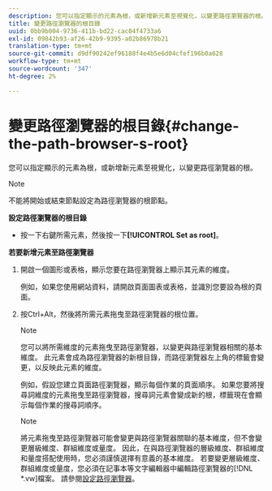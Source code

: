 ```yaml
---
description: 您可以指定顯示的元素為根，或新增新元素至視覺化，以變更路徑瀏覽器的根。
title: 變更路徑瀏覽器的根目錄
uuid: 0bb9b004-9736-411b-bd22-cac04f4733a6
exl-id: 09842b93-af26-42b9-9395-a02b86978b21
translation-type: tm+mt
source-git-commit: d9df90242ef96188f4e4b5e6d04cfef196b0a628
workflow-type: tm+mt
source-wordcount: '347'
ht-degree: 2%

---
```


# 變更路徑瀏覽器的根目錄{#change-the-path-browser-s-root}

您可以指定顯示的元素為根，或新增新元素至視覺化，以變更路徑瀏覽器的根。

>[!NOTE]
>
>不能將開始或結束節點設定為路徑瀏覽器的根節點。

**設定路徑瀏覽器的根目錄**

* 按一下右鍵所需元素，然後按一下&#x200B;**[!UICONTROL Set as root]**。

**若要新增元素至路徑瀏覽器**

1. 開啟一個圖形或表格，顯示您要在路徑瀏覽器上顯示其元素的維度。

   例如，如果您使用網站資料，請開啟頁面圖表或表格，並識別您要設為根的頁面。

1. 按Ctrl+Alt，然後將所需元素拖曳至路徑瀏覽器的根位置。

   >[!NOTE]
   >
   >您可以將所需維度的元素拖曳至路徑瀏覽器，以變更與路徑瀏覽器相關的基本維度。 此元素會成為路徑瀏覽器的新根目錄，而路徑瀏覽器左上角的標籤會變更，以反映此元素的維度。

   例如，假設您建立頁面路徑瀏覽器，顯示每個作業的頁面順序。 如果您要將搜尋詞維度的元素拖曳至路徑瀏覽器，搜尋詞元素會變成新的根，標籤現在會顯示每個作業的搜尋詞順序。

   >[!NOTE]
   >
   >將元素拖曳至路徑瀏覽器可能會變更與路徑瀏覽器關聯的基本維度，但不會變更層級維度、群組維度或量度。 因此，在與路徑瀏覽器的層級維度、群組維度和量度搭配使用時，您必須謹慎選擇有意義的基本維度。 若要變更層級維度、群組維度或量度，您必須在記事本等文字編輯器中編輯路徑瀏覽器的[!DNL *.vw]檔案。 請參閱[設定路徑瀏覽器](../../../../home/c-get-started/c-intf-anlys-ftrs/t-config-path-brwsr.md#task-bbb3ddaa140a414f984b697c2b8202a3)。
